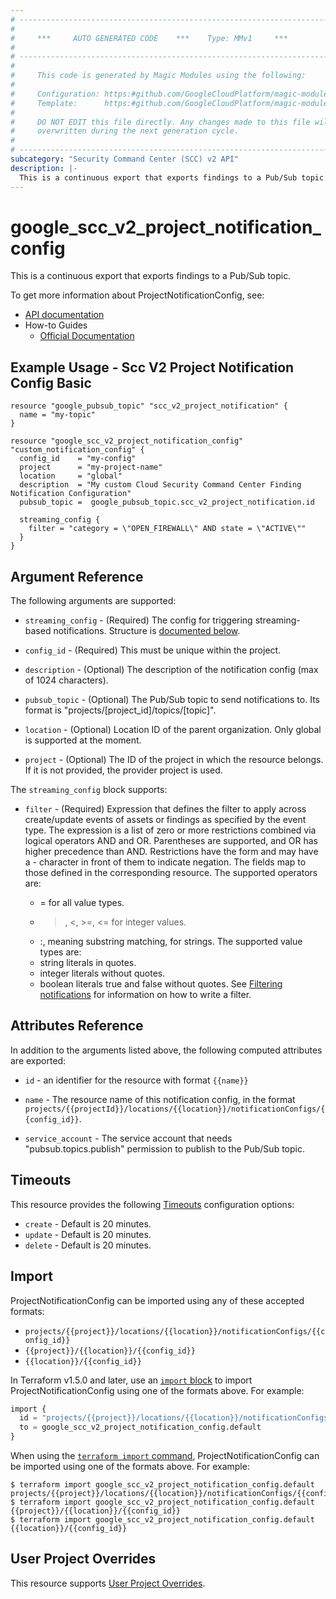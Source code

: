 ```yaml
---
# ----------------------------------------------------------------------------
#
#     ***     AUTO GENERATED CODE    ***    Type: MMv1     ***
#
# ----------------------------------------------------------------------------
#
#     This code is generated by Magic Modules using the following:
#
#     Configuration: https:#github.com/GoogleCloudPlatform/magic-modules/tree/main/mmv1/products/securitycenterv2/ProjectNotificationConfig.yaml
#     Template:      https:#github.com/GoogleCloudPlatform/magic-modules/tree/main/mmv1/templates/terraform/resource.html.markdown.tmpl
#
#     DO NOT EDIT this file directly. Any changes made to this file will be
#     overwritten during the next generation cycle.
#
# ----------------------------------------------------------------------------
subcategory: "Security Command Center (SCC) v2 API"
description: |-
  This is a continuous export that exports findings to a Pub/Sub topic.
---
```


# google_scc_v2_project_notification_config

This is a continuous export that exports findings to a Pub/Sub topic.


To get more information about ProjectNotificationConfig, see:

* [API documentation](https://cloud.google.com/security-command-center/docs/reference/rest/v2/projects.locations.notificationConfigs)
* How-to Guides
    * [Official Documentation](https://cloud.google.com/security-command-center/docs)

## Example Usage - Scc V2 Project Notification Config Basic


```hcl
resource "google_pubsub_topic" "scc_v2_project_notification" {
  name = "my-topic"
}

resource "google_scc_v2_project_notification_config" "custom_notification_config" {
  config_id    = "my-config"
  project      = "my-project-name"
  location     = "global"
  description  = "My custom Cloud Security Command Center Finding Notification Configuration"
  pubsub_topic =  google_pubsub_topic.scc_v2_project_notification.id

  streaming_config {
    filter = "category = \"OPEN_FIREWALL\" AND state = \"ACTIVE\""
  }
}
```

## Argument Reference

The following arguments are supported:


* `streaming_config` -
  (Required)
  The config for triggering streaming-based notifications.
  Structure is [documented below](#nested_streaming_config).

* `config_id` -
  (Required)
  This must be unique within the project.


* `description` -
  (Optional)
  The description of the notification config (max of 1024 characters).

* `pubsub_topic` -
  (Optional)
  The Pub/Sub topic to send notifications to. Its format is
  "projects/[project_id]/topics/[topic]".

* `location` -
  (Optional)
  Location ID of the parent organization. Only global is supported at the moment.

* `project` - (Optional) The ID of the project in which the resource belongs.
    If it is not provided, the provider project is used.



<a name="nested_streaming_config"></a>The `streaming_config` block supports:

* `filter` -
  (Required)
  Expression that defines the filter to apply across create/update
  events of assets or findings as specified by the event type. The
  expression is a list of zero or more restrictions combined via
  logical operators AND and OR. Parentheses are supported, and OR
  has higher precedence than AND.
  Restrictions have the form <field> <operator> <value> and may have
  a - character in front of them to indicate negation. The fields
  map to those defined in the corresponding resource.
  The supported operators are:
  * = for all value types.
  * >, <, >=, <= for integer values.
  * :, meaning substring matching, for strings.
  The supported value types are:
  * string literals in quotes.
  * integer literals without quotes.
  * boolean literals true and false without quotes.
  See
  [Filtering notifications](https://cloud.google.com/security-command-center/docs/how-to-api-filter-notifications)
  for information on how to write a filter.

## Attributes Reference

In addition to the arguments listed above, the following computed attributes are exported:

* `id` - an identifier for the resource with format `{{name}}`

* `name` -
  The resource name of this notification config, in the format
  `projects/{{projectId}}/locations/{{location}}/notificationConfigs/{{config_id}}`.

* `service_account` -
  The service account that needs "pubsub.topics.publish" permission to
  publish to the Pub/Sub topic.


## Timeouts

This resource provides the following
[Timeouts](https://developer.hashicorp.com/terraform/plugin/sdkv2/resources/retries-and-customizable-timeouts) configuration options:

- `create` - Default is 20 minutes.
- `update` - Default is 20 minutes.
- `delete` - Default is 20 minutes.

## Import


ProjectNotificationConfig can be imported using any of these accepted formats:

* `projects/{{project}}/locations/{{location}}/notificationConfigs/{{config_id}}`
* `{{project}}/{{location}}/{{config_id}}`
* `{{location}}/{{config_id}}`


In Terraform v1.5.0 and later, use an [`import` block](https://developer.hashicorp.com/terraform/language/import) to import ProjectNotificationConfig using one of the formats above. For example:

```tf
import {
  id = "projects/{{project}}/locations/{{location}}/notificationConfigs/{{config_id}}"
  to = google_scc_v2_project_notification_config.default
}
```

When using the [`terraform import` command](https://developer.hashicorp.com/terraform/cli/commands/import), ProjectNotificationConfig can be imported using one of the formats above. For example:

```
$ terraform import google_scc_v2_project_notification_config.default projects/{{project}}/locations/{{location}}/notificationConfigs/{{config_id}}
$ terraform import google_scc_v2_project_notification_config.default {{project}}/{{location}}/{{config_id}}
$ terraform import google_scc_v2_project_notification_config.default {{location}}/{{config_id}}
```

## User Project Overrides

This resource supports [User Project Overrides](https://registry.terraform.io/providers/hashicorp/google/latest/docs/guides/provider_reference#user_project_override).
